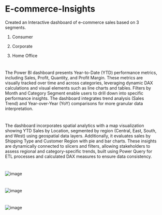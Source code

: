 # E-commerce-Insights

Created an Interactive dashboard of e-commerce sales based on 3 segments.

1. Consumer

2. Corporate

3.  Home Office

#  

The Power BI dashboard presents Year-to-Date (YTD) performance metrics, including Sales, Profit, Quantity, and Profit Margin. These metrics are visually tracked over time and across categories, leveraging dynamic DAX calculations and visual elements such as line charts and tables. Filters by Month and Category Segment enable users to drill down into specific performance insights. The dashboard integrates trend analysis (Sales Trend) and Year-over-Year (YoY) comparisons for more granular data interpretation.

#  

The dashboard incorporates spatial analytics with a map visualization showing YTD Sales by Location, segmented by region (Central, East, South, and West) using geospatial data layers. Additionally, it evaluates sales by Shipping Type and Customer Region with pie and bar charts. These insights are dynamically connected to slicers and filters, allowing stakeholders to assess regional and category-specific trends, built using Power Query for ETL processes and calculated DAX measures to ensure data consistency.

#  

![image](https://github.com/user-attachments/assets/d33a5109-8486-43d1-9fd8-4ed77b7a2b0b)

#  

![image](https://github.com/user-attachments/assets/f03121b0-44ee-42be-9d7a-bf4e7e669679)


#  
![image](https://github.com/user-attachments/assets/d5233c19-3b77-4567-9562-5b0ef81462b4)
